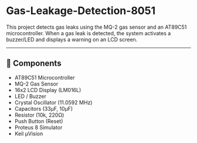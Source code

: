 # Gas-Leakage-Detection-8051
This project detects gas leaks using the MQ-2 gas sensor and an AT89C51 microcontroller. When a gas leak is detected, the system activates a buzzer/LED and displays a warning on an LCD screen.

---

## 🔧 Components
- AT89C51 Microcontroller
- MQ-2 Gas Sensor
- 16x2 LCD Display (LM016L)
- LED / Buzzer
- Crystal Oscillator (11.0592 MHz)
- Capacitors (33µF, 10µF)
- Resistor (10k, 220Ω)
- Push Button (Reset)
- Proteus 8 Simulator
- Keil µVision
